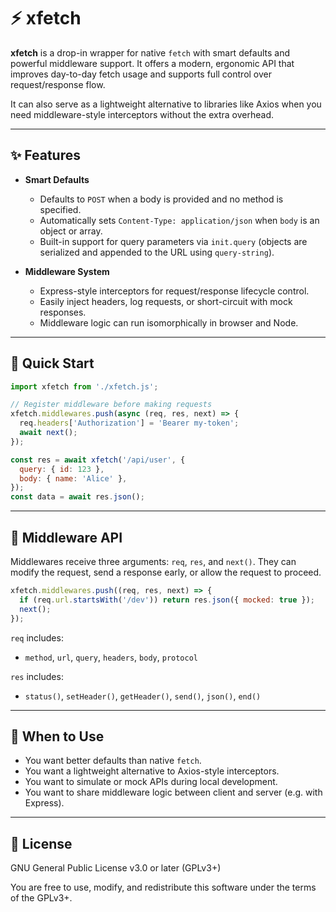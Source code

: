 # ⚡ xfetch

**xfetch** is a drop-in wrapper for native `fetch` with smart defaults and powerful middleware support. It offers a modern, ergonomic API that improves day-to-day fetch usage and supports full control over request/response flow.

It can also serve as a lightweight alternative to libraries like Axios when you need middleware-style interceptors without the extra overhead.

---

## ✨ Features

- **Smart Defaults**
  - Defaults to `POST` when a body is provided and no method is specified.
  - Automatically sets `Content-Type: application/json` when `body` is an object or array.
  - Built-in support for query parameters via `init.query` (objects are serialized and appended to the URL using `query-string`).

- **Middleware System**
  - Express-style interceptors for request/response lifecycle control.
  - Easily inject headers, log requests, or short-circuit with mock responses.
  - Middleware logic can run isomorphically in browser and Node.

---

## 🚀 Quick Start

```js
import xfetch from './xfetch.js';

// Register middleware before making requests
xfetch.middlewares.push(async (req, res, next) => {
  req.headers['Authorization'] = 'Bearer my-token';
  await next();
});

const res = await xfetch('/api/user', {
  query: { id: 123 },
  body: { name: 'Alice' },
});
const data = await res.json();
```

---

## 🧩 Middleware API

Middlewares receive three arguments: `req`, `res`, and `next()`.
They can modify the request, send a response early, or allow the request to proceed.

```js
xfetch.middlewares.push((req, res, next) => {
  if (req.url.startsWith('/dev')) return res.json({ mocked: true });
  next();
});
```

`req` includes:
- `method`, `url`, `query`, `headers`, `body`, `protocol`

`res` includes:
- `status()`, `setHeader()`, `getHeader()`, `send()`, `json()`, `end()`

---

## 🧠 When to Use

- You want better defaults than native `fetch`.
- You want a lightweight alternative to Axios-style interceptors.
- You want to simulate or mock APIs during local development.
- You want to share middleware logic between client and server (e.g. with Express).

---

## 📜 License

GNU General Public License v3.0 or later (GPLv3+)

You are free to use, modify, and redistribute this software under the terms of the GPLv3+.

